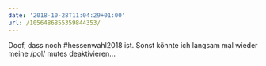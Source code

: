 ```yaml
---
date: '2018-10-28T11:04:29+01:00'
url: /1056486855359844353/
---
```

Doof, dass noch #hessenwahl2018 ist. Sonst könnte ich langsam mal wieder meine /pol/ mutes deaktivieren...
